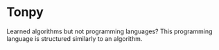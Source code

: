 # Tonpy
Learned algorithms but not programming languages? This programming language is structured similarly to an algorithm.
